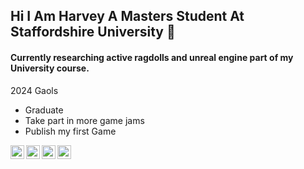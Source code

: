 ## Hi I Am Harvey A Masters Student At Staffordshire University 👋

#### Currently researching active ragdolls and unreal engine part of my University course.
  2024 Gaols
  - Graduate
  - Take part in more game jams
  - Publish my first Game

[<img align="left" alt="hmilner1.com" width="22px" src="https://www.pngkey.com/png/full/18-185192_png-50-px-website-icon-blue.png" />][website]
[<img align="left" alt="Harvey Milner | YouTube" width="22px" src="https://cdn4.iconfinder.com/data/icons/logos-and-brands/512/395_Youtube_logo-512.png" />][youtube]
[<img align="left" alt="HarveyMilner3 | Twitter" width="22px" src="https://www.shareicon.net/data/128x128/2017/06/22/887584_logo_512x512.png" />][twitter]
[<img align="left" alt="Harvey Milner | LinkedIn" width="22px" src="https://www.shareicon.net/data/128x128/2017/06/30/888065_logo_512x512.png" />][linkedin]



[website]: https://hmilner1.github.io/
[youtube]: https://www.youtube.com/channel/UCfWqyN8Cv6OhaF42kvnN_zA
[twitter]: https://twitter.com/HarveyMilner3
[linkedin]: https://www.linkedin.com/in/harvey-milner-62a5961ba/
